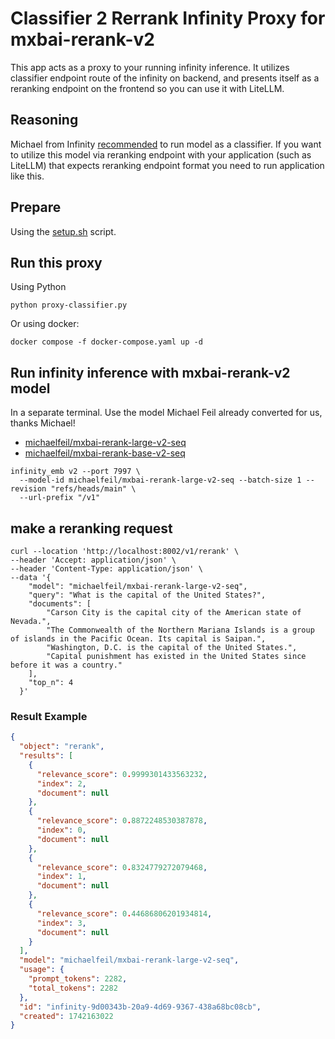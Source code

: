 # Classifier 2 Rerrank Infinity Proxy for mxbai-rerank-v2

This app acts as a proxy to your running infinity inference. It utilizes classifier endpoint route of the infinity on backend, and presents itself as a reranking endpoint on the frontend so you can use it with LiteLLM.

## Reasoning

Michael from Infinity [recommended](https://github.com/michaelfeil/infinity/issues/552) to run model as a classifier. If you want to utilize this model via reranking endpoint with your application (such as LiteLLM) that expects reranking endpoint format you need to run application like this.

## Prepare

Using the [setup.sh](setup.sh) script.

## Run this proxy

Using Python
```shell
python proxy-classifier.py
```

Or using docker:
```shell
docker compose -f docker-compose.yaml up -d
```

## Run infinity inference with mxbai-rerank-v2 model

In a separate terminal. Use the model Michael Feil already converted for us, thanks Michael!

- [michaelfeil/mxbai-rerank-large-v2-seq](https://huggingface.co/michaelfeil/mxbai-rerank-large-v2-seq)
- [michaelfeil/mxbai-rerank-base-v2-seq](https://huggingface.co/michaelfeil/mxbai-rerank-base-v2-seq)

```shell
infinity_emb v2 --port 7997 \
  --model-id michaelfeil/mxbai-rerank-large-v2-seq --batch-size 1 --revision "refs/heads/main" \
  --url-prefix "/v1"
```

## make a reranking request

```shell
curl --location 'http://localhost:8002/v1/rerank' \
--header 'Accept: application/json' \
--header 'Content-Type: application/json' \
--data '{
    "model": "michaelfeil/mxbai-rerank-large-v2-seq",
    "query": "What is the capital of the United States?",
    "documents": [
        "Carson City is the capital city of the American state of Nevada.",
        "The Commonwealth of the Northern Mariana Islands is a group of islands in the Pacific Ocean. Its capital is Saipan.",
        "Washington, D.C. is the capital of the United States.",
        "Capital punishment has existed in the United States since before it was a country."
    ],
    "top_n": 4
  }'
```

### Result Example

```json
{
  "object": "rerank",
  "results": [
    {
      "relevance_score": 0.9999301433563232,
      "index": 2,
      "document": null
    },
    {
      "relevance_score": 0.8872248530387878,
      "index": 0,
      "document": null
    },
    {
      "relevance_score": 0.8324779272079468,
      "index": 1,
      "document": null
    },
    {
      "relevance_score": 0.44686806201934814,
      "index": 3,
      "document": null
    }
  ],
  "model": "michaelfeil/mxbai-rerank-large-v2-seq",
  "usage": {
    "prompt_tokens": 2282,
    "total_tokens": 2282
  },
  "id": "infinity-9d00343b-20a9-4d69-9367-438a68bc08cb",
  "created": 1742163022
}
```
